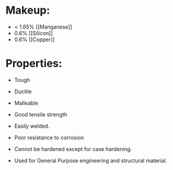 # Makeup:
 - < 1.65% [[Manganese]]
 - 0.6% [[Silicon]]
 - 0.6% [[Copper]]

# Properties:
 - Tough
 - Ductile
 - Malleable
 - Good tensile strength
 - Easily welded.
 - Poor resistance to corrosion
 - Cannot be hardened except for case hardening.
 
- Used for General Purpose engineering and structural material.